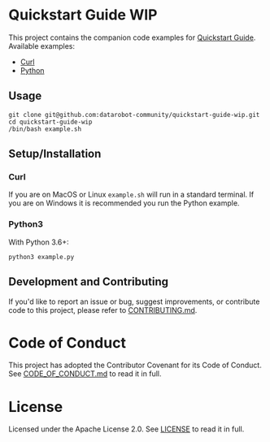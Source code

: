 # Quickstart Guide WIP

This project contains the companion code examples for [Quickstart Guide](https://api-docs.datarobot.com/docs/quickstart-guide).
Available examples:
* [Curl](code/example.sh)
* [Python](code/example.py)

## Usage
```shell script
git clone git@github.com:datarobot-community/quickstart-guide-wip.git
cd quickstart-guide-wip
/bin/bash example.sh
```

## Setup/Installation
### Curl
If you are on MacOS or Linux `example.sh` will run in a standard terminal. If you are on
Windows it is recommended you run the Python example.

### Python3
With Python 3.6+:
```shell script
python3 example.py
```

## Development and Contributing

If you'd like to report an issue or bug, suggest improvements, or contribute code to this project, please refer to [CONTRIBUTING.md](CONTRIBUTING.md).

# Code of Conduct

This project has adopted the Contributor Covenant for its Code of Conduct. 
See [CODE_OF_CONDUCT.md](CODE_OF_CONDUCT.md) to read it in full.

# License

Licensed under the Apache License 2.0. 
See [LICENSE](LICENSE) to read it in full.


